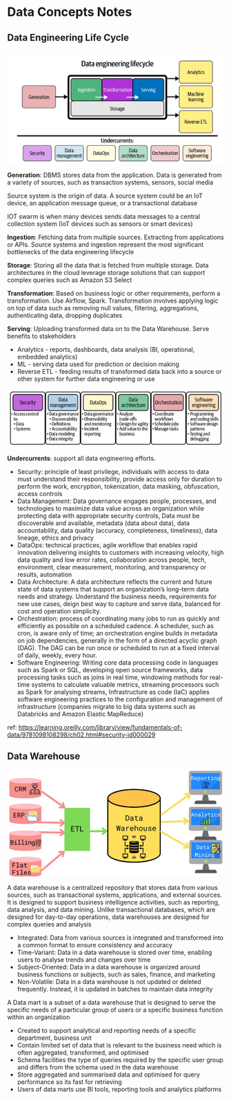 # Data Concepts Notes

## Data Engineering Life Cycle
<img src="Docs/cycle.png">


**Generation**: DBMS stores data from the application. Data is generated from a variety of sources, such as transaction systems, sensors, social media

Source system is the origin of data. A source system could be an IoT device, an application message queue, or a transactional database

IOT swarm is when many devices sends data messages to a central collection system (IoT devices such as sensors or smart devices)

**Ingestion**: Fetching data from multiple sources. Extracting from applications or APIs. Source systems and ingestion represent the most significant bottlenecks of the data engineering lifecycle

**Storage**: Storing all the data that is fetched from multiple storage. Data architectures in the cloud leverage storage solutions that can support complex queries such as Amazon S3 Select

**Transformation**: Based on business logic or other requirements, perform a transformation. Use Airflow, Spark. Transformation involves applying logic on top of data such as removing null values, filtering, aggregations, authenticating data, dropping duplicates

**Serving**: Uploading transformed data on to the Data Warehouse. Serve benefits to stakeholders

  - Analytics - reports, dashboards, data analysis (BI, operational, embedded analytics)
  - ML - serving data used for prediction or decision making
  - Reverse ETL - feeding results of transformed data back into a source or other system for further data engineering or use

<img src="Docs/under.png">

**Undercurrents**: support all data engineering efforts.  

 - Security: principle of least privilege, individuals with access to data must understand their responsibility, provide access only for duration to perform the work, encryption, tokenization, data masking, obfuscation, access controls
 - Data Management: Data governance engages people, processes, and technologies to maximize data value across an organization while protecting data with appropriate security controls, Data must be discoverable and available, metadata (data about data), data accountability, data quality (accuracy, completeness, timeliness), data lineage, ethics and privacy
 - DataOps: technical practices, agile workflow that enables rapid innovation delivering insights to customers with increasing velocity, high data quality and low error rates, collaboration across people, tech, environment, clear measurement, monitoring, and transparency or results, automation
 - Data Architecture: A data architecture reflects the current and future state of data systems that support an organization’s long-term data needs and strategy. Understand the business needs, requirements for new use cases, deign best way to capture and serve data, balanced for cost and operation simplicity.
 - Orchestration: process of coordinating many jobs to run as quickly and efficiently as possible on a scheduled cadence. A scheduler, such as cron, is aware only of time; an orchestration engine builds in metadata on job dependencies, generally in the form of a directed acyclic graph (DAG). The DAG can be run once or scheduled to run at a fixed interval of daily, weekly, every hour.
 - Software Engineering: Writing core data processing code in languages such as Spark or SQL, developing open source frameworks, data processing tasks such as joins in real time, windowing methods for real-time systems to calculate valuable metrics, streaming processors such as Spark for analysing streams, Infrastructure as code (IaC) applies software engineering practices to the configuration and management of infrastructure (companies migrate to big data systems such as Databricks and Amazon Elastic MapReduce)

 ref: https://learning.oreilly.com/library/view/fundamentals-of-data/9781098108298/ch02.html#security-id000029

 ## Data Warehouse

<img src="Docs/dw.png">

 A data warehouse is a centralized repository that stores data from various sources, such as transactional systems, applications, and external sources. It is designed to support business intelligence activities, such as reporting, data analysis, and data mining. Unlike transactional databases, which are designed for day-to-day operations, data warehouses are designed for complex queries and analysis



 - Integrated: Data from various sources is integrated and transformed into a common format to ensure consistency and accuracy
 - Time-Variant: Data in a data warehouse is stored over time, enabling users to analyse trends and changes over time
 - Subject-Oriented: Data in a data warehouse is organized around business functions or subjects, such as sales, finance, and marketing
 - Non-Volatile: Data in a data warehouse is not updated or deleted frequently. Instead, it is updated in batches to maintain data integrity


 A Data mart is a subset of a data warehouse that is designed to serve the specific needs of a particular group of users or a specific business function within an organization

- Created to support analytical and reporting needs of a specific department, business unit
- Contain limited set of data that is relevant to the business need which is often aggregated, transformed, and optimised
- Schema facilities the type of queries required by the specific user group and differs from the schema used in the data warehouse
- Store aggregated and summarised data and optimised for query performance so its fast for retrieving
- Users of data marts use BI tools, reporting tools and analytics platforms
